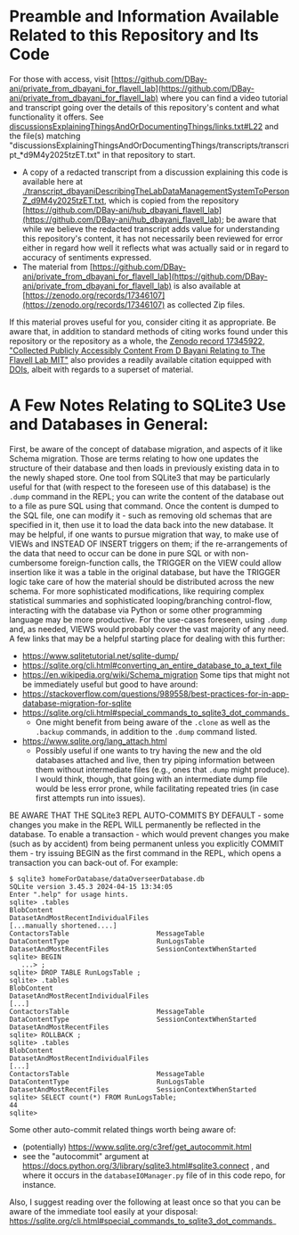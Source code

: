 # Preamble and Information Available Related to this Repository and Its Code

For those with access, visit
[https://github.com/DBay-ani/private_from_dbayani_for_flavell_lab](https://github.com/DBay-ani/private_from_dbayani_for_flavell_lab) 
where you can find a video tutorial and transcript going over the details of this repository's content and what functionality it offers. See [discussionsExplainingThingsAndOrDocumentingThings/links.txt#L22](https://github.com/DBay-ani/private_from_dbayani_for_flavell_lab/blob/212843a0104a1889986a2573a9025469302520ed/discussionsExplainingThingsAndOrDocumentingThings/links.txt#L22) and the file(s) matching "discussionsExplainingThingsAndOrDocumentingThings/transcripts/transcript_*d9M4y2025tzET.txt" in that repository to start. 
- A copy of a redacted transcript from a discussion explaining this code is available here at [./transcript_dbayaniDescribingTheLabDataManagementSystemToPersonZ_d9M4y2025tzET.txt](./transcript_dbayaniDescribingTheLabDataManagementSystemToPersonZ_d9M4y2025tzET.txt), which is copied from the repository [https://github.com/DBay-ani/hub_dbayani_flavell_lab](https://github.com/DBay-ani/hub_dbayani_flavell_lab); be aware that while we believe the redacted transcript adds value for understanding this repository's content, it has not necessarily been reviewed for error either in regard how well it reflects what was actually said or in regard to accuracy of sentiments expressed.
- The material from [https://github.com/DBay-ani/private_from_dbayani_for_flavell_lab](https://github.com/DBay-ani/private_from_dbayani_for_flavell_lab) is also available at [https://zenodo.org/records/17346107](https://zenodo.org/records/17346107) as collected Zip files.

If this material proves useful for you, consider citing it as appropriate. Be aware that, in addition to standard methods of citing works found under this repository or the repository as a whole, the [Zenodo record 17345922, "Collected Publicly Accessibly Content From D Bayani Relating to The Flavell Lab MIT"](https://zenodo.org/records/17345922) also provides a readily available citation equipped with [DOIs](https://www.doi.org/the-identifier/what-is-a-doi/), albeit with regards to a superset of material.


<prev>

# A Few Notes Relating to SQLite3 Use and Databases in General:

First, be aware of the concept of database migration, and aspects of it like Schema migration. Those are terms relating to how one updates the structure of their database and then loads in previously existing data in to the newly shaped store. One tool from SQLite3 that may be particularly useful for that (with respect to the foreseen use of this database) is the `.dump` command in the REPL; you can write the content of the database out to a file as pure SQL using that command. Once the content is dumped to the SQL file, one can modify it - such as removing old schemas that are specified in it, then use it to load the data back into the new database. It may be helpful, if one wants to pursue migration that way, to make use of VIEWs and INSTEAD OF INSERT triggers on them; if the re-arrangements of the data that need to occur can be done in pure SQL or with non-cumbersome foreign-function calls, the TRIGGER on the VIEW could allow insertion like it was a table in the original database, but have the TRIGGER logic take care of how the material should be distributed across the new schema. For more sophisticated modifications, like requiring complex statistical summaries and sophisticated looping/branching control-flow, interacting with the database via Python or some other programming language may be more productive. For the use-cases foreseen, using `.dump` and, as needed, VIEWS would probably cover the vast majority of any need. A few links that may be a helpful starting place for dealing with this further:
- https://www.sqlitetutorial.net/sqlite-dump/
- https://sqlite.org/cli.html#converting_an_entire_database_to_a_text_file
- https://en.wikipedia.org/wiki/Schema_migration
Some tips that might not be immediately useful but good to have around:
- https://stackoverflow.com/questions/989558/best-practices-for-in-app-database-migration-for-sqlite
- https://sqlite.org/cli.html#special_commands_to_sqlite3_dot_commands_
  - One might benefit from being aware of the `.clone` as well as the `.backup` commands, in addition to the `.dump` command listed.
- https://www.sqlite.org/lang_attach.html
  - Possibly useful if one wants to try having the new and the old databases attached and live, then try piping information between them without intermediate files (e.g., ones that `.dump` might produce). I would think, though, that going with an intermediate dump file would be less error prone, while facilitating repeated tries (in case first attempts run into issues).


BE AWARE THAT THE SQLite3 REPL AUTO-COMMITS BY DEFAULT - some changes you make in the REPL WILL permanently be reflected in the database. To enable a transaction - which would prevent changes you make (such as by accident) from being permanent unless you explicitly COMMIT them - try issuing BEGIN as the first command in the REPL, which opens a transaction you can back-out of. For example:
```
$ sqlite3 homeForDatabase/dataOverseerDatabase.db 
SQLite version 3.45.3 2024-04-15 13:34:05
Enter ".help" for usage hints.
sqlite> .tables
BlobContent                          DatasetAndMostRecentIndividualFiles
[...manually shortened....]                       
ContactorsTable                      MessageTable                       
DataContentType                      RunLogsTable                       
DatasetAndMostRecentFiles            SessionContextWhenStarted          
sqlite> BEGIN
   ...> ;
sqlite> DROP TABLE RunLogsTable ;
sqlite> .tables
BlobContent                          DatasetAndMostRecentIndividualFiles
[...]                        
ContactorsTable                      MessageTable                       
DataContentType                      SessionContextWhenStarted          
DatasetAndMostRecentFiles          
sqlite> ROLLBACK ;
sqlite> .tables
BlobContent                          DatasetAndMostRecentIndividualFiles
[...]                          
ContactorsTable                      MessageTable                       
DataContentType                      RunLogsTable                       
DatasetAndMostRecentFiles            SessionContextWhenStarted          
sqlite> SELECT count(*) FROM RunLogsTable;
44
sqlite> 
```
Some other auto-commit related things worth being aware of:
- (potentially) https://www.sqlite.org/c3ref/get_autocommit.html
- see the "autocommit" argument at https://docs.python.org/3/library/sqlite3.html#sqlite3.connect , and where it occurs in the `databaseIOManager.py` file of in this code repo, for instance.



Also, I suggest reading over  the following at least once so that you can be aware of the immediate tool easily at your disposal:
https://sqlite.org/cli.html#special_commands_to_sqlite3_dot_commands_

</prev>
